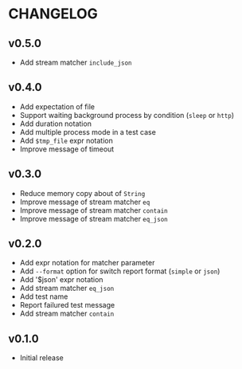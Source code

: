 # CHANGELOG

## v0.5.0

- Add stream matcher `include_json`

## v0.4.0

- Add expectation of file
- Support waiting background process by condition (`sleep` or `http`)
- Add duration notation
- Add multiple process mode in a test case
- Add `$tmp_file` expr notation
- Improve message of timeout

## v0.3.0

- Reduce memory copy about of `String`
- Improve message of stream matcher `eq`
- Improve message of stream matcher `contain`
- Improve message of stream matcher `eq_json`

## v0.2.0

- Add expr notation for matcher parameter
- Add `--format` option for switch report format (`simple` or `json`)
- Add '$json' expr notation
- Add stream matcher `eq_json`
- Add test name
- Report failured test message
- Add stream matcher `contain`

## v0.1.0

- Initial release
